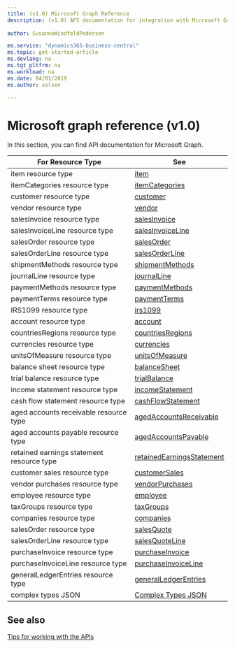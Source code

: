 ```yaml
---
title: (v1.0) Microsoft Graph Reference
description: (v1.0) API documentation for integration with Microsoft Graph
 
author: SusanneWindfeldPedersen

ms.service: "dynamics365-business-central"
ms.topic: get-started-article
ms.devlang: na
ms.tgt_pltfrm: na
ms.workload: na
ms.date: 04/01/2019
ms.author: solsen

---
```

# Microsoft graph reference (v1.0)

In this section, you can find API documentation for Microsoft Graph.

|For Resource Type|See|
|-----------------|---|
|item resource type|[item](../resources/dynamics_item.md)|
|itemCategories resource type|[itemCategories](../resources/dynamics_itemcategories.md)|
|customer resource type|[customer](../resources/dynamics_customer.md)|
|vendor resource type|[vendor](../resources/dynamics_vendor.md)|
|salesInvoice resource type|[salesInvoice](../resources/dynamics_salesinvoice.md)|
|salesInvoiceLine resource type|[salesInvoiceLine](../resources/dynamics_salesinvoiceline.md)|
|salesOrder resource type|[salesOrder](../resources/dynamics_salesorder.md)|
|salesOrderLine resource type|[salesOrderLine](../resources/dynamics_salesorderline.md)|
|shipmentMethods resource type|[shipmentMethods](../resources/dynamics_shipmentmethods.md)|
|journalLine resource type|[journalLine](../resources/dynamics_journalline.md)|
|paymentMethods resource type|[paymentMethods](../resources/dynamics_paymentmethods.md)|
|paymentTerms resource type|[paymentTerms](../resources/dynamics_paymentterms.md)|
|IRS1099 resource type|[irs1099](../resources/dynamics_irs1099.md)|
|account resource type|[account](../resources/dynamics_account.md)|
|countriesRegions resource type|[countriesRegions](../resources/dynamics_countriesregions.md)|
|currencies resource type|[currencies](../resources/dynamics_currencies.md)|
|unitsOfMeasure resource type|[unitsOfMeasure](../resources/dynamics_unitsofmeasure.md)|
|balance sheet resource type|[balanceSheet](../resources/dynamics_balancesheet.md)|
|trial balance resource type|[trialBalance](../resources/dynamics_trialbalance.md)|
|income statement resource type|[incomeStatement](../resources/dynamics_incomestatement.md)|
|cash flow statement resource type|[cashFlowStatement](../resources/dynamics_cashflowstatement.md)|
|aged accounts receivable resource type|[agedAccountsReceivable](../resources/dynamics_agedaccountsreceivable.md)|
|aged accounts payable resource type|[agedAccountsPayable](../resources/dynamics_agedaccountspayable.md)|
|retained earnings statement resource type|[retainedEarningsStatement](../resources/dynamics_retainedearningsstatement.md)|
|customer sales resource type|[customerSales](../resources/dynamics_customersales.md)|
|vendor purchases resource type|[vendorPurchases](../resources/dynamics_vendorpurchases.md)|
|employee resource type|[employee](../resources/dynamics_employee.md)|
|taxGroups resource type|[taxGroups](../resources/dynamics_taxGroups.md)|
|companies resource type|[companies](../resources/dynamics_companies.md)|
|salesOrder resource type|[salesQuote](../resources/dynamics_salesquote.md)|
|salesOrderLine resource type|[salesQuoteLine](../resources/dynamics_salesquoteline.md)|
|purchaseInvoice resource type|[purchaseInvoice](../resources/dynamics_purchaseinvoice.md)|
|purchaseInvoiceLine resource type|[purchaseInvoiceLine](../resources/dynamics_purchaseinvoiceline.md)|
|generalLedgerEntries resource type|[generalLedgerEntries](../resources/dynamics_generalLedgerEntries.md)|
|complex types JSON|[Complex Types JSON](../resources/dynamics_complextypes.md)|

## See also
[Tips for working with the APIs](../../../developer/devenv-connect-apps-tips.md)  
